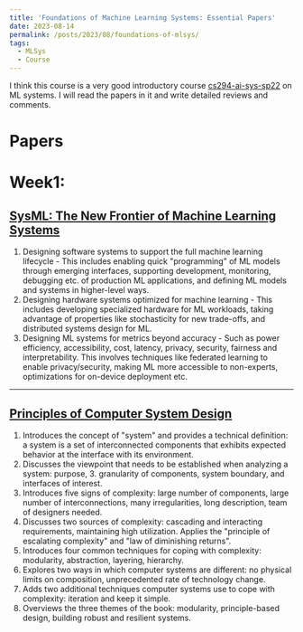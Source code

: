 ```yaml
---
title: 'Foundations of Machine Learning Systems: Essential Papers'
date: 2023-08-14
permalink: /posts/2023/08/foundations-of-mlsys/
tags:
  - MLSys
  - Course
---
```


I think this course is a very good introductory course [cs294-ai-sys-sp22](https://ucbrise.github.io/cs294-ai-sys-sp22/) on ML systems. I will read the papers in it and write detailed reviews and comments.


Papers
======
Week1:
======
[SysML: The New Frontier of Machine Learning Systems](https://arxiv.org/abs/1904.03257)
------

1. Designing software systems to support the full machine learning lifecycle - This includes enabling quick "programming" of ML models through emerging interfaces, supporting development, monitoring, debugging etc. of production ML applications, and defining ML models and systems in higher-level ways.
2. Designing hardware systems optimized for machine learning - This includes developing specialized hardware for ML workloads, taking advantage of properties like stochasticity for new trade-offs, and distributed systems design for ML.
3. Designing ML systems for metrics beyond accuracy - Such as power efficiency, accessibility, cost, latency, privacy, security, fairness and interpretability. This involves techniques like federated learning to enable privacy/security, making ML more accessible to non-experts, optimizations for on-device deployment etc.
------

[Principles of Computer System Design](https://www.sciencedirect.com/science/article/pii/B9780123749574000104#st0015)
------
1. Introduces the concept of "system" and provides a technical definition: a system is a set of interconnected components that exhibits expected behavior at the interface with its environment.
2. Discusses the viewpoint that needs to be established when analyzing a system: purpose, 3. granularity of components, system boundary, and interfaces of interest.
3. Introduces five signs of complexity: large number of components, large number of interconnections, many irregularities, long description, team of designers needed.
4. Discusses two sources of complexity: cascading and interacting requirements, maintaining high utilization. Applies the "principle of escalating complexity" and "law of diminishing returns".
5. Introduces four common techniques for coping with complexity: modularity, abstraction, layering, hierarchy.
6. Explores two ways in which computer systems are different: no physical limits on composition, unprecedented rate of technology change.
7. Adds two additional techniques computer systems use to cope with complexity: iteration and keep it simple.
8. Overviews the three themes of the book: modularity, principle-based design, building robust and resilient systems.